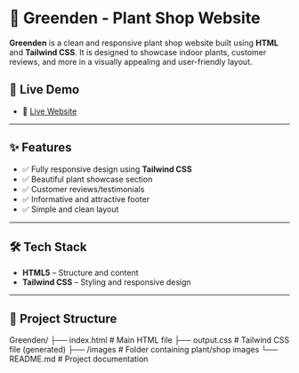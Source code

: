 # 🌿 Greenden - Plant Shop Website

**Greenden** is a clean and responsive plant shop website built using **HTML** and **Tailwind CSS**. It is designed to showcase indoor plants, customer reviews, and more in a visually appealing and user-friendly layout.

## 🚀 Live Demo

- 🔗 [Live Website](https://sundari31.github.io/Greenden/)
  
---

## ✨ Features

- ✅ Fully responsive design using **Tailwind CSS**
- ✅ Beautiful plant showcase section
- ✅ Customer reviews/testimonials
- ✅ Informative and attractive footer
- ✅ Simple and clean layout

---

## 🛠️ Tech Stack

- **HTML5** – Structure and content  
- **Tailwind CSS** – Styling and responsive design

---

## 📁 Project Structure

Greenden/
├── index.html # Main HTML file
├── output.css # Tailwind CSS file (generated)
├── /images # Folder containing plant/shop images
└── README.md # Project documentation
